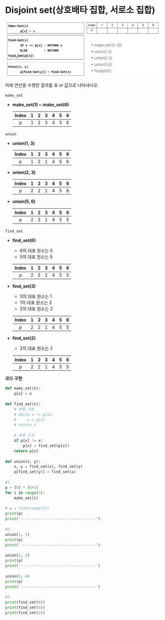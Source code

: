 # Disjoint set(상호배타 집합, 서로소 집합)

![disjoint](해설/disjoint.PNG)

아래 연산을 수행한 결과를 표 or 값으로 나타내시오.



`make_set`

- **make_set(1) ~ make_set(6)**

    | Index |  1   |  2   |  3   |  4   |  5   |  6   |
    | :---: | :--: | :--: | :--: | :--: | :--: | :--: |
    |   p   |  1   |  2   |  3   |  4   |  5   |  6   |



`union`

- **union(1, 3)**

    | Index |  1   |  2   |  3   |  4   |  5   |  6   |
    | :---: | :--: | :--: | :--: | :--: | :--: | :--: |
    |   p   | 1 | 2 | 1 | 4 | 5 | 6 |

- **union(2, 3)**
	
    | Index |  1   |  2   |  3   |  4   |  5   |  6   |
    | :---: | :--: | :--: | :--: | :--: | :--: | :--: |
    |   p   |  2   |  2   |  1   |  4   |  5   |  6   |
    
- **union(5, 6)**
	
    | Index |  1   |  2   |  3   |  4   |  5   |  6   |
    | :---: | :--: | :--: | :--: | :--: | :--: | :--: |
    |   p   |  2   |  2   |  1   |  4   |  5   |  5   |



`find_set`

- **find_set(6)**

  - 6의 대표 원소는 5
  - 5의 대표 원소는 5

  | Index |  1   |  2   |  3   |  4   |  5   |  6   |
  | :---: | :--: | :--: | :--: | :--: | :--: | :--: |
  |   p   |  2   |  2   |  1   |  4   |  5   |  5   |

- **find_set(3)**

  - 3의 대표 원소는 1
  - 1의 대표 원소는 2
  - 2의 대표 원소는 2

  | Index |  1   |  2   |  3   |  4   |  5   |  6   |
  | :---: | :--: | :--: | :--: | :--: | :--: | :--: |
  |   p   |  2   |  2   |  1   |  4   |  5   |  5   |

- **find_set(2)**

  - 2의 대표 원소는 2

  | Index |  1   |  2   |  3   |  4   |  5   |  6   |
  | :---: | :--: | :--: | :--: | :--: | :--: | :--: |
  |   p   |  2   |  2   |  1   |  4   |  5   |  5   |





**코드 구현**

```python
def make_set(x):
    p[x] = x

def find_set(x):
    # 반복 구조 
    # while x != p[x]:
    #     x = p[x]
    # return x
    
    # 재귀 구조
    if p[x] != x:
        p[x] = find_set(p[x])
    return p[x]

def union(x, y):
    x, y = find_set(x), find_set(y)
    p[find_set(y)] = find_set(x)

#1.
p = [0] * (6+1)
for i in range(7):
    make_set(i)

# p = list(range(7))
print(p)
print('----------------------------------')

#2.
union(1, 3)
print(p)
print('----------------------------------')

union(2, 3)
print(p)
print('----------------------------------')

union(5, 6)
print(p)
print('----------------------------------')

#3.
print(find_set(6))
print(find_set(3))
print(find_set(2))
```